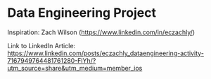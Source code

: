 # Data Engineering Project

Inspiration: Zach Wilson (https://www.linkedin.com/in/eczachly/)

Link to LinkedIn Article: https://www.linkedin.com/posts/eczachly_dataengineering-activity-7167949764481761280-FlYh/?utm_source=share&utm_medium=member_ios
